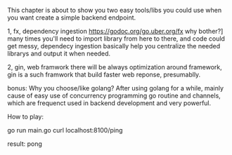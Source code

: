 This chapter is about to show you two easy tools/libs you could use when you want create a simple backend endpoint.

1, fx, dependency ingestion
https://godoc.org/go.uber.org/fx
why bother?]
many times you'll need to import library from here to there, and code could get messy, dependecy ingestion basically help you centralize the needed librarys and output it when needed.

2, gin, web framwork
there will be always optimization around framework, gin is a such framwork that build faster web reponse, presumablly.

bonus:
Why you choose/like golang?
After using golang for a while, mainly cause of easy use of concurrency programming go routine and channels, which are frequenct used in backend development and very powerful.




How to play:

go run main.go
curl localhost:8100/ping

result:
pong